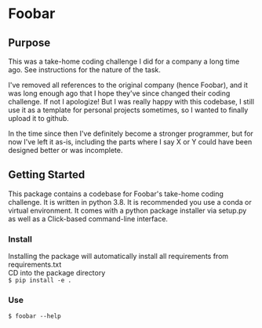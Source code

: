 # Foobar


## Purpose
This was a take-home coding challenge I did for a company a long time ago. See instructions for the nature of the task.

I've removed all references to the original company (hence Foobar), and it was long enough ago that I hope they've since changed their coding challenge. If not I apologize! But I was really happy with this codebase, I still use it as a template for personal projects sometimes, so I wanted to finally upload it to github.

In the time since then I've definitely become a stronger programmer, but for now I've left it as-is, including the parts where I say X or Y could have been designed better or was incomplete.

## Getting Started
This package contains a codebase for Foobar's take-home coding challenge. It is written in python 3.8. It is recommended you use a conda or virtual environment. It comes with a python package installer via setup.py as well as a Click-based command-line interface.

### Install
Installing the package will automatically install all requirements from requirements.txt  
CD into the package directory  
`$ pip install -e .`  

### Use
`$ foobar --help`
